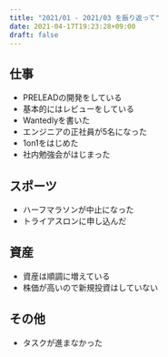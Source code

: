 ```yaml
---
title: "2021/01 - 2021/03 を振り返って"
date: 2021-04-17T19:23:28+09:00
draft: false
---
```


## 仕事

- PRELEADの開発をしている
- 基本的にはレビューをしている
- Wantedlyを書いた
- エンジニアの正社員が5名になった
- 1on1をはじめた
- 社内勉強会がはじまった

## スポーツ

- ハーフマラソンが中止になった
- トライアスロンに申し込んだ

## 資産

- 資産は順調に増えている
- 株価が高いので新規投資はしていない

## その他

- タスクが進まなかった

